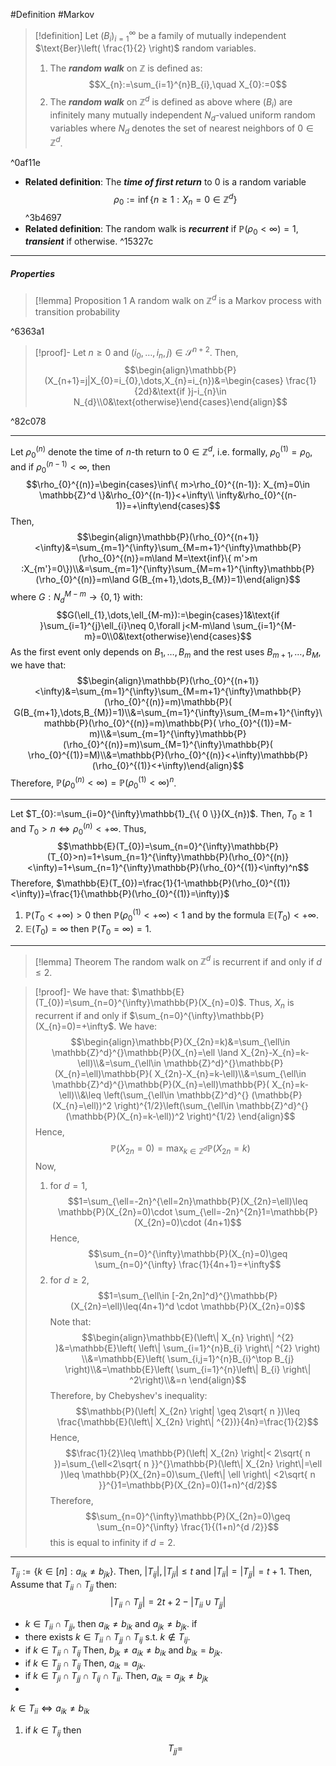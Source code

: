 #Definition #Markov 

> [!definition]
> Let $(B_{i})_{i=1}^\infty$ be a family of mutually independent $\text{Ber}\left( \frac{1}{2} \right)$ random variables. 
> 1. The ***random walk*** on $\mathbb{Z}$ is defined as: $$X_{n}:=\sum_{i=1}^{n}B_{i},\quad X_{0}:=0$$
> 2. The ***random walk*** on $\mathbb{Z}^d$ is defined as above where $(B_{i})$ are infinitely many mutually independent $N_{d}$-valued uniform random variables where $N_{d}$ denotes the set of nearest neighbors of $0\in \mathbb{Z}^d$.

^0af11e

- **Related definition**: The ***time of first return*** to $0$ is a random variable $$\rho_{0}:=\inf\{n\geq 1:X_{n}=0 \in \mathbb{Z}^d\}$$ ^3b4697
- **Related definition**: The random walk is ***recurrent*** if $\mathbb{P}(\rho_{0}<\infty)=1$, ***transient*** if otherwise. ^15327c
---
##### Properties
> [!lemma] Proposition 1
> A random walk on $\mathbb{Z}^d$ is a Markov process with transition probability

^6363a1

> [!proof]-
> Let $n\geq 0$ and $(i_{0},\dots,i_{n},j)\in \mathcal{S}^{n+2}$. Then, $$\begin{align}\mathbb{P}(X_{n+1}=j|X_{0}=i_{0},\dots,X_{n}=i_{n})&=\begin{cases} \frac{1}{2d}&\text{if }j-i_{n}\in N_{d}\\0&\text{otherwise}\end{cases}\end{align}$$

^82c078

---
Let $\rho_{0}^{(n)}$ denote the time of $n$-th return to $0\in \mathbb{Z}^d$, i.e. formally, $\rho_{0}^{(1)}=\rho_{0}$, and if $\rho_{0}^{(n-1)}<\infty$, then $$\rho_{0}^{(n)}=\begin{cases}\inf\{ m>\rho_{0}^{(n-1)}: X_{m}=0\in \mathbb{Z}^d \}&\rho_{0}^{(n-1)}<+\infty\\ \infty&\rho_{0}^{(n-1)}=+\infty\end{cases}$$Then, $$\begin{align}\mathbb{P}(\rho_{0}^{(n+1)}<\infty)&=\sum_{m=1}^{\infty}\sum_{M=m+1}^{\infty}\mathbb{P}(\rho_{0}^{(n)}=m\land M=\text{inf}\{ m'>m :X_{m'}=0\})\\&=\sum_{m=1}^{\infty}\sum_{M=m+1}^{\infty}\mathbb{P}(\rho_{0}^{(n)}=m\land G(B_{m+1},\dots,B_{M})=1)\end{align}$$where $G:N_{d}^{M-m}\to \{ 0,1 \}$ with: $$G(\ell_{1},\dots,\ell_{M-m}):=\begin{cases}1&\text{if }\sum_{i=1}^{j}\ell_{i}\neq 0,\forall j<M-m\land \sum_{i=1}^{M-m}=0\\0&\text{otherwise}\end{cases}$$As the first event only depends on $B_{1},\dots,B_{m}$ and the rest uses $B_{m+1},\dots,B_{M}$, we have that: $$\begin{align}\mathbb{P}(\rho_{0}^{(n+1)}<\infty)&=\sum_{m=1}^{\infty}\sum_{M=m+1}^{\infty}\mathbb{P}(\rho_{0}^{(n)}=m)\mathbb{P}( G(B_{m+1},\dots,B_{M})=1)\\&=\sum_{m=1}^{\infty}\sum_{M=m+1}^{\infty}\mathbb{P}(\rho_{0}^{(n)}=m)\mathbb{P}( \rho_{0}^{(1)}=M-m)\\&=\sum_{m=1}^{\infty}\mathbb{P}(\rho_{0}^{(n)}=m)\sum_{M=1}^{\infty}\mathbb{P}( \rho_{0}^{(1)}=M)\\&=\mathbb{P}(\rho_{0}^{(n)}<+\infty)\mathbb{P}(\rho_{0}^{(1)}<+\infty)\end{align}$$Therefore, $\mathbb{P}(\rho_{0}^{(n)}<\infty)=\mathbb{P}(\rho_{0}^{(1)}<\infty)^n$.

---
Let $T_{0}:=\sum_{i=0}^{\infty}\mathbb{1}_{\{ 0 \}}(X_{n})$. Then, $T_{0}\geq 1$ and $T_{0}>n\iff\rho_{0}^{(n)}<+\infty$. Thus, $$\mathbb{E}(T_{0})=\sum_{n=0}^{\infty}\mathbb{P}(T_{0}>n)=1+\sum_{n=1}^{\infty}\mathbb{P}(\rho_{0}^{(n)}<\infty)=1+\sum_{n=1}^{\infty}\mathbb{P}(\rho_{0}^{(1)}<\infty)^n$$  Therefore, $\mathbb{E}(T_{0})=\frac{1}{1-\mathbb{P}(\rho_{0}^{(1)}<\infty)}=\frac{1}{\mathbb{P}(\rho_{0}^{(1)}=\infty)}$
1. $\mathbb{P}(T_{0}<+\infty)>0$ then $\mathbb{P}(\rho_{0}^{(1)}<+\infty)<1$ and by the formula $\mathbb{E}(T_{0})<+\infty$.
2. $\mathbb{E}(T_{0})=\infty$ then $\mathbb{P}(T_{0}=\infty)=1$. 
---
> [!lemma] Theorem 
> The random walk on $\mathbb{Z}^d$ is recurrent if and only if $d\leq 2$.

> [!proof]-
> We have that: $\mathbb{E}(T_{0})=\sum_{n=0}^{\infty}\mathbb{P}(X_{n}=0)$. Thus, $X_{n}$ is recurrent if and only if $\sum_{n=0}^{\infty}\mathbb{P}(X_{n}=0)=+\infty$. We have: $$\begin{align}\mathbb{P}(X_{2n}=k)&=\sum_{\ell\in \mathbb{Z}^d}^{}\mathbb{P}(X_{n}=\ell \land X_{2n}-X_{n}=k-\ell)\\&=\sum_{\ell\in \mathbb{Z}^d}^{}\mathbb{P}(X_{n}=\ell)\mathbb{P}( X_{2n}-X_{n}=k-\ell)\\&=\sum_{\ell\in \mathbb{Z}^d}^{}\mathbb{P}(X_{n}=\ell)\mathbb{P}( X_{n}=k-\ell)\\&\leq \left(\sum_{\ell\in \mathbb{Z}^d}^{} (\mathbb{P}(X_{n}=\ell))^2 \right)^{1/2}\left(\sum_{\ell\in \mathbb{Z}^d}^{} (\mathbb{P}(X_{n}=k-\ell))^2 \right)^{1/2} \end{align}$$Hence, $$\mathbb{P}(X_{2n}=0)=\max_{k\in \mathbb{Z}^d}\mathbb{P}(X_{2n}=k)$$
> Now, 
> 1. for $d=1$, $$1=\sum_{\ell=-2n}^{\ell=2n}\mathbb{P}(X_{2n}=\ell)\leq \mathbb{P}(X_{2n}=0)\cdot \sum_{\ell=-2n}^{2n}1=\mathbb{P}(X_{2n}=0)\cdot (4n+1)$$Hence, $$\sum_{n=0}^{\infty}\mathbb{P}(X_{n}=0)\geq \sum_{n=0}^{\infty} \frac{1}{4n+1}=+\infty$$
> 2. for $d\geq 2$, $$1=\sum_{\ell\in [-2n,2n]^d}^{}\mathbb{P}(X_{2n}=\ell)\leq(4n+1)^d \cdot \mathbb{P}(X_{2n}=0)$$Note that: $$\begin{align}\mathbb{E}(\left\| X_{n} \right\| ^{2} )&=\mathbb{E}\left( \left\| \sum_{i=1}^{n}B_{i} \right\|  ^{2} \right) \\&=\mathbb{E}\left( \sum_{i,j=1}^{n}B_{i}^\top B_{j} \right)\\&=\mathbb{E}\left( \sum_{i=1}^{n}\left\| B_{i} \right\| ^2\right)\\&=n \end{align}$$Therefore, by Chebyshev's inequality: $$\mathbb{P}(\left| X_{2n} \right| \geq 2\sqrt{ n })\leq \frac{\mathbb{E}(\left\| X_{2n} \right\| ^{2})}{4n}=\frac{1}{2}$$Hence, $$\frac{1}{2}\leq \mathbb{P}(\left| X_{2n} \right|< 2\sqrt{ n })=\sum_{\ell<2\sqrt{ n }}^{}\mathbb{P}(\left\| X_{2n} \right\|=\ell )\leq \mathbb{P}(X_{2n}=0)\sum_{\left\| \ell \right\| <2\sqrt{ n }}^{}1=\mathbb{P}(X_{2n}=0)(1+n)^{d/2}$$Therefore, $$\sum_{n=0}^{\infty}\mathbb{P}(X_{2n}=0)\geq \sum_{n=0}^{\infty} \frac{1}{(1+n)^{d /2}}$$this is equal to infinity if $d=2$.

---
$T_{ij}:=\{ k\in[n]: a_{ik}\neq b_{jk} \}$. Then, $\left| T_{ij} \right|,\left| T_{ji} \right|\leq t$ and $\left| T_{ii} \right|=\left| T_{jj} \right|=t+1$. 
Then, 
Assume that $T_{ii}\cap T_{jj}$ then: $$\left| T_{ii}\cap T_{jj} \right| =2t+2-\left| T_{ii}\cup T_{jj} \right| $$
- $k\in T_{ii}\cap T_{jj}$, then $a_{ik}\neq b_{ik}$ and $a_{jk}\neq b_{jk}$. if 
- there exists $k\in T_{ii}\cap T_{jj}\cap T_{ij}$ s.t. $k\notin T_{ij}$. 
- if $k\in T_{ii}\cap T_{ij}$ Then, $b_{jk}\neq a_{ik}\neq b_{ik}$ and $b_{ik}=b_{jk}$.
- if $k\in T_{jj}\cap T_{ij}$ Then, $a_{ik}=a_{jk}$.
- if $k\in T_{ji}\cap T_{jj}\cap T_{ij}\cap T_{ii}$. Then, $a_{ik}= a_{jk}\neq b_{jk}$
- 

$k\in T_{ii} \Longleftrightarrow a_{ik}\neq b_{ik}$
1. if $k\in T_{ij}$ then 
$$T_{jj}=$$
